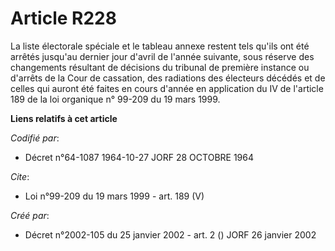 # Article R228

La liste électorale spéciale et le tableau annexe restent tels qu'ils ont été arrêtés jusqu'au dernier jour d'avril de
l'année suivante, sous réserve des changements résultant de décisions du tribunal de première instance ou d'arrêts de la Cour
de cassation, des radiations des électeurs décédés et de celles qui auront été faites en cours d'année en application du IV
de l'article 189 de la loi organique n° 99-209 du 19 mars 1999.

**Liens relatifs à cet article**

_Codifié par_:

  - Décret n°64-1087 1964-10-27 JORF 28 OCTOBRE 1964

_Cite_:

  - Loi n°99-209 du 19 mars 1999 - art. 189 (V)

_Créé par_:

  - Décret n°2002-105 du 25 janvier 2002 - art. 2 () JORF 26 janvier 2002
